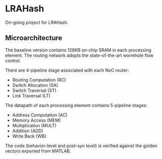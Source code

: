 # LRAHash
On-going project for LRAHash.

## Microarchitecture

The baseline version contains 128KB on-chip SRAM in each processing element. The
routing network adopts the state-of-the-art wormhole flow control.

There are 4-pipeline stage associated with each NoC router:
- Routing Computation (RC)
- Switch Allocation (SA)
- Switch Traversal (ST)
- Link Traversal (LT)

The datapath of each processing element contains 5-pipeline stages:
- Address Computation (AC)
- Memory Access (MEM)
- Multiplication (MULT)
- Addition (ADD)
- Write Back (WB)

The code (behavior-level and post-syn level) is verified against the golden
vectors exported from MATLAB.
